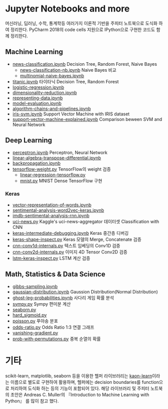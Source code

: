 # Jupyter Notebooks and more
머신러닝, 딥러닝, 수학, 통계학등 여러가지 이론적 기반을 주피터 노트북으로 도식화 하여 정리한다. PyCharm 2018의 code cells 지원으로 IPython으로 구현한 코드도 함께 정리한다.

## Machine Learning
- [news-classification.ipynb](https://nbviewer.jupyter.org/github/likejazz/jupyter-notebooks/blob/master/news-classification.ipynb) Decision Tree, Random Forest, Naive Bayes
    - [news-classification-nb.ipynb](https://nbviewer.jupyter.org/github/likejazz/jupyter-notebooks/blob/master/news-classification-nb.ipynb) Naive Bayes 비교
    - [multinomial-naive-bayes.ipynb](https://nbviewer.jupyter.org/github/likejazz/jupyter-notebooks/blob/master/multinomial-naive-bayes.ipynb)
- [titanic.ipynb](https://nbviewer.jupyter.org/github/likejazz/jupyter-notebooks/blob/master/titanic.ipynb) 타이타닉 Decision Tree, Random Forest
- [logistic-regression.ipynb](https://nbviewer.jupyter.org/github/likejazz/jupyter-notebooks/blob/master/logistic-regression.ipynb)
- [dimensionality-reduction.ipynb](https://nbviewer.jupyter.org/github/likejazz/jupyter-notebooks/blob/master/dimensionality-reduction.ipynb)
- [representing-data.ipynb](https://nbviewer.jupyter.org/github/likejazz/jupyter-notebooks/blob/master/representing-data.ipynb)
- [model-evaluation.ipynb](https://nbviewer.jupyter.org/github/likejazz/jupyter-notebooks/blob/master/model-evaluation.ipynb)
- [algorithm-chains-and-pipelines.ipynb](https://nbviewer.jupyter.org/github/likejazz/jupyter-notebooks/blob/master/algorithm-chains-and-pipelines.ipynb)
- [iris-svm.ipynb](https://nbviewer.jupyter.org/github/likejazz/jupyter-notebooks/blob/master/iris-svm.ipynb) Support Vector Machine with IRIS dataset
- [support-vector-machine-explained.ipynb](https://nbviewer.jupyter.org/github/likejazz/jupyter-notebooks/blob/master/support-vector-machine-explained.ipynb) Comparison beween SVM and Neural Network

## Deep Learning
- [perceptron.ipynb](https://nbviewer.jupyter.org/github/likejazz/jupyter-notebooks/blob/master/perceptron.ipynb) Perceptron, Neural Network
- [linear-algebra-transpose-differential.ipynb](https://nbviewer.jupyter.org/github/likejazz/jupyter-notebooks/blob/master/linear-algebra-transpose-differential.ipynb)
- [backpropagation.ipynb](https://nbviewer.jupyter.org/github/likejazz/jupyter-notebooks/blob/master/backpropagation.ipynb)
- [tensorflow-weight.py](deep-learning/tensorflow-weight.py) TensorFlow의 weight 검증
    - [linear-regression-tensorflow.py](deep-learning/linear-regression-tensorflow.py)
    - [mnist.py](deep-learning/mnist.py) MNIST Dense TensorFlow 구현

### Keras
- [vector-representation-of-words.ipynb](https://nbviewer.jupyter.org/github/likejazz/jupyter-notebooks/blob/master/vector-representation-of-words.ipynb)
- [sentimental-analysis-word2vec-keras.ipynb](https://nbviewer.jupyter.org/github/likejazz/jupyter-notebooks/blob/master/sentimental-analysis-word2vec-keras.ipynb)
- [imdb-sentimental-analysis-rnn.ipynb](https://nbviewer.jupyter.org/github/likejazz/jupyter-notebooks/blob/master/imdb-sentimental-analysis-rnn.ipynb)
- [uci-news.py](deep-learning/uci-news.py) Kaggle's  uci-news-aggregator 데이터셋 Classification with CNN
- [keras-intermediate-debugging.ipynb](https://nbviewer.jupyter.org/github/likejazz/jupyter-notebooks/blob/master/keras-intermediate-debugging.ipynb) Keras 중간층 디버깅
- [keras-shape-inspect.py](deep-learning/keras-shape-inspect.py) Keras 모델의 Merge, Concatenate 검증
- [cnn-conv1d-internals.py](deep-learning/cnn-conv1d-internals.py) 텍스트 임베딩의 Conv1D 검증
- [cnn-conv2d-internals.py](deep-learning/cnn-conv2d-internals.py) 이미지 4D Tensor Conv2D 검증
- [lstm-keras-inspect.py](deep-learning/lstm-keras-inspect.py) LSTM 계산 검증

## Math, Statistics & Data Science
- [gibbs-sampling.ipynb](https://nbviewer.jupyter.org/github/likejazz/jupyter-notebooks/blob/master/gibbs-sampling.ipynb)
- [gaussian-distribution.ipynb](https://nbviewer.jupyter.org/github/likejazz/jupyter-notebooks/blob/master/gaussian-distribution.ipynb) Gaussion Distribution(Normal Distribution)
- [ghost-leg-probabilities.ipynb](https://nbviewer.jupyter.org/github/likejazz/jupyter-notebooks/blob/master/ghost-leg-probabilities.ipynb) 사다리 게임 확률 분석
- [sympy.py](data-science/sympy.py) Sympy 편미분 계산
- [seaborn.py](data-science/seaborn.py)
- [hard_sigmoid.py](data-science/hard_sigmoid.py)
- [poisson.py](data-science/poisson.py) 푸아송 분포
- [odds-ratio.py](data-science/odds-ratio.py) Odds Ratio 1:3 연결 그래프
- [vanishing-gradient.py](data-science/vanishing-gradient.py)
- [prob-with-permutations.py](data-science/prob-with-permutations.py) 중복 순열의 확률

# 기타

scikit-learn, matplotlib, seaborn 등을 이용한 헬퍼 라이브러리는 [kaon-learn](https://github.com/likejazz/kaon-learn)이라는 이름으로 별도로 구현하여 활용하며, 헬퍼에는 decision boundaries를 function으로 처리하여 도식화 하는 등의 기능이 포함되어 있다. 해당 라이브러리 및 주피터 노트북의 초안은 Andreas C. Muller의 『Introduction to Machine Learning with Python』 를 많이 참고 했다.

